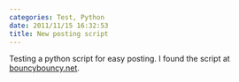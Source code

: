 ```yaml
---
categories: Test, Python
date: 2011/11/15 16:32:53
title: New posting script
---
```

Testing a python script for easy posting. I found the script at <a href="http://www.bouncybouncy.net/blog/2011/04/17/playing-with-blogofile">bouncybouncy.net</a>.
